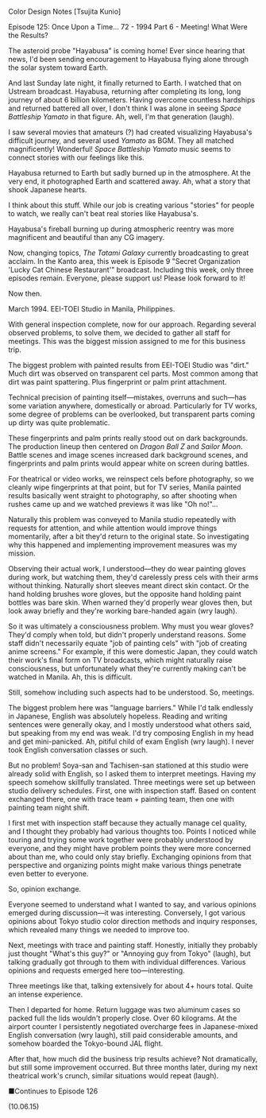 Color Design Notes [Tsujita Kunio]

Episode 125: Once Upon a Time... 72 - 1994 Part 6 - Meeting! What Were the Results?

The asteroid probe "Hayabusa" is coming home! Ever since hearing that news, I'd been sending encouragement to Hayabusa flying alone through the solar system toward Earth.

And last Sunday late night, it finally returned to Earth. I watched that on Ustream broadcast. Hayabusa, returning after completing its long, long journey of about 6 billion kilometers. Having overcome countless hardships and returned battered all over, I don't think I was alone in seeing *Space Battleship Yamato* in that figure. Ah, well, I'm that generation (laugh).

I saw several movies that amateurs (?) had created visualizing Hayabusa's difficult journey, and several used *Yamato* as BGM. They all matched magnificently! Wonderful! *Space Battleship Yamato* music seems to connect stories with our feelings like this.

Hayabusa returned to Earth but sadly burned up in the atmosphere. At the very end, it photographed Earth and scattered away. Ah, what a story that shook Japanese hearts.

I think about this stuff. While our job is creating various "stories" for people to watch, we really can't beat real stories like Hayabusa's.

Hayabusa's fireball burning up during atmospheric reentry was more magnificent and beautiful than any CG imagery.

Now, changing topics, *The Tatami Galaxy* currently broadcasting to great acclaim. In the Kanto area, this week is Episode 9 "Secret Organization 'Lucky Cat Chinese Restaurant'" broadcast. Including this week, only three episodes remain. Everyone, please support us! Please look forward to it!

Now then.

March 1994. EEI-TOEI Studio in Manila, Philippines.

With general inspection complete, now for our approach. Regarding several observed problems, to solve them, we decided to gather all staff for meetings. This was the biggest mission assigned to me for this business trip.

The biggest problem with painted results from EEI-TOEI Studio was "dirt." Much dirt was observed on transparent cel parts. Most common among that dirt was paint spattering. Plus fingerprint or palm print attachment.

Technical precision of painting itself—mistakes, overruns and such—has some variation anywhere, domestically or abroad. Particularly for TV works, some degree of problems can be overlooked, but transparent parts coming up dirty was quite problematic.

These fingerprints and palm prints really stood out on dark backgrounds. The production lineup then centered on *Dragon Ball Z* and *Sailor Moon*. Battle scenes and image scenes increased dark background scenes, and fingerprints and palm prints would appear white on screen during battles.

For theatrical or video works, we reinspect cels before photography, so we cleanly wipe fingerprints at that point, but for TV series, Manila painted results basically went straight to photography, so after shooting when rushes came up and we watched previews it was like "Oh no!"...

Naturally this problem was conveyed to Manila studio repeatedly with requests for attention, and while attention would improve things momentarily, after a bit they'd return to the original state. So investigating why this happened and implementing improvement measures was my mission.

Observing their actual work, I understood—they do wear painting gloves during work, but watching them, they'd carelessly press cels with their arms without thinking. Naturally short sleeves meant direct skin contact. Or the hand holding brushes wore gloves, but the opposite hand holding paint bottles was bare skin. When warned they'd properly wear gloves then, but look away briefly and they're working bare-handed again (wry laugh).

So it was ultimately a consciousness problem. Why must you wear gloves? They'd comply when told, but didn't properly understand reasons. Some staff didn't necessarily equate "job of painting cels" with "job of creating anime screens." For example, if this were domestic Japan, they could watch their work's final form on TV broadcasts, which might naturally raise consciousness, but unfortunately what they're currently making can't be watched in Manila. Ah, this is difficult.

Still, somehow including such aspects had to be understood. So, meetings.

The biggest problem here was "language barriers." While I'd talk endlessly in Japanese, English was absolutely hopeless. Reading and writing sentences were generally okay, and I mostly understood what others said, but speaking from my end was weak. I'd try composing English in my head and get mini-panicked. Ah, pitiful child of exam English (wry laugh). I never took English conversation classes or such.

But no problem! Soya-san and Tachisen-san stationed at this studio were already solid with English, so I asked them to interpret meetings. Having my speech somehow skillfully translated. Three meetings were set up between studio delivery schedules. First, one with inspection staff. Based on content exchanged there, one with trace team + painting team, then one with painting team night shift.

I first met with inspection staff because they actually manage cel quality, and I thought they probably had various thoughts too. Points I noticed while touring and trying some work together were probably understood by everyone, and they might have problem points they were more concerned about than me, who could only stay briefly. Exchanging opinions from that perspective and organizing points might make various things penetrate even better to everyone.

So, opinion exchange.

Everyone seemed to understand what I wanted to say, and various opinions emerged during discussion—it was interesting. Conversely, I got various opinions about Tokyo studio color direction methods and inquiry responses, which revealed many things we needed to improve too.

Next, meetings with trace and painting staff. Honestly, initially they probably just thought "What's this guy?" or "Annoying guy from Tokyo" (laugh), but talking gradually got through to them with individual differences. Various opinions and requests emerged here too—interesting.

Three meetings like that, talking extensively for about 4+ hours total. Quite an intense experience.

Then I departed for home. Return luggage was two aluminum cases so packed full the lids wouldn't properly close. Over 60 kilograms. At the airport counter I persistently negotiated overcharge fees in Japanese-mixed English conversation (wry laugh), still paid considerable amounts, and somehow boarded the Tokyo-bound JAL flight.

After that, how much did the business trip results achieve? Not dramatically, but still some improvement occurred. But three months later, during my next theatrical work's crunch, similar situations would repeat (laugh).

■Continues to Episode 126

(10.06.15)